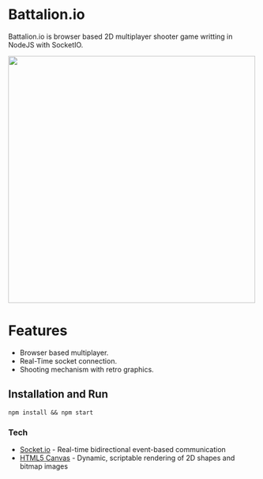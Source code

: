 
# Battalion.io 
Battalion.io is browser based 2D multiplayer shooter game writting in NodeJS with SocketIO.

<img src="https://abload.de/img/screenshot2020-05-09axbkn8.png" width="500">

# Features
  - Browser based multiplayer.
  - Real-Time socket connection.
  - Shooting mechanism with retro graphics.

## Installation and Run
```
npm install && npm start
```

### Tech
* [Socket.io](https://github.com/socketio/socket.io) - Real-time bidirectional event-based communication
* [HTML5 Canvas](https://www.w3schools.com/html/html5_canvas.asp) - Dynamic, scriptable rendering of 2D shapes and bitmap images

